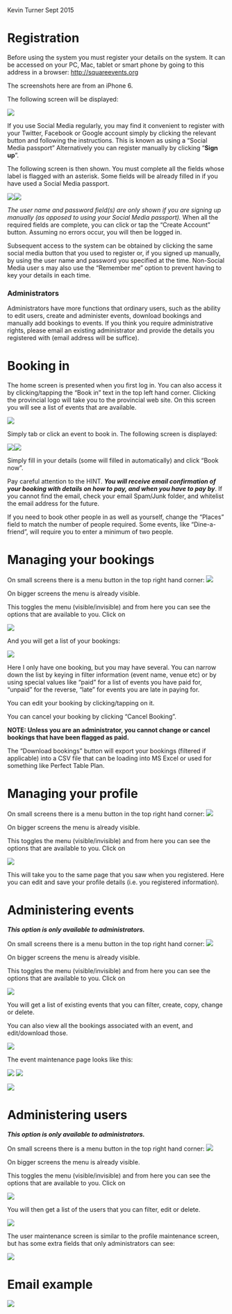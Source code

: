 Kevin Turner Sept 2015

Registration
============

Before using the system you must register your details on the system. It
can be accessed on your PC, Mac, tablet or smart phone by going to this
address in a browser: <http://squareevents.org>

The screenshots here are from an iPhone 6.

The following screen will be displayed:

![](readme_media/media/image1.png)

If you use Social Media regularly, you may find it convenient to
register with your Twitter, Facebook or Google account simply by
clicking the relevant button and following the instructions. This is
known as using a “Social Media passport” Alternatively you can register
manually by clicking “**Sign up**”.

The following screen is then shown. You must complete all the fields
whose label is flagged with an asterisk. Some fields will be already
filled in if you have used a Social Media passport.

![](readme_media/media/image2.png)![](readme_media/media/image3.png)

*The user name and password field(s) are only shown if you are signing
up manually (as opposed to using your Social Media passport).* When all
the required fields are complete, you can click or tap the “Create
Account” button. Assuming no errors occur, you will then be logged in.

Subsequent access to the system can be obtained by clicking the same
social media button that you used to register or, if you signed up
manually, by using the user name and password you specified at the time.
Non-Social Media user s may also use the “Remember me” option to prevent
having to key your details in each time.

### Administrators

Administrators have more functions that ordinary users, such as the
ability to edit users, create and administer events, download bookings
and manually add bookings to events. If you think you require
administrative rights, please email an existing administrator and
provide the details you registered with (email address will be suffice).

Booking in
==========

The home screen is presented when you first log in. You can also access
it by clicking/tapping the “Book in” text in the top left hand corner.
Clicking the provincial logo will take you to the provincial web site.
On this screen you will see a list of events that are available.

![](readme_media/media/image4.png)

Simply tab or click an event to book in. The following screen is
displayed:

![](readme_media/media/image5.png)![](readme_media/media/image6.png)

Simply fill in your details (some will filled in automatically) and
click “Book now”.

Pay careful attention to the HINT. ***You will receive email
confirmation of your booking with details on how to pay, and when you
have to pay by***. If you cannot find the email, check your email
Spam/Junk folder, and whitelist the email address for the future.

If you need to book other people in as well as yourself, change the
“Places” field to match the number of people required. Some events, like
“Dine-a-friend”, will require you to enter a minimum of two people.

Managing your bookings
======================

On small screens there is a menu button in the top right hand corner:
![](readme_media/media/image7.png)

On bigger screens the menu is already visible.

This toggles the menu (visible/invisible) and from here you can see the
options that are available to you. Click on

![](readme_media/media/image8.png)

And you will get a list of your bookings:

![](readme_media/media/image9.png)

Here I only have one booking, but you may have several. You can narrow
down the list by keying in filter information (event name, venue etc) or
by using special values like “paid” for a list of events you have paid
for, “unpaid” for the reverse, “late” for events you are late in paying
for.

You can edit your booking by clicking/tapping on it.

You can cancel your booking by clicking “Cancel Booking”.

**NOTE: Unless you are an administrator, you cannot change or cancel
bookings that have been flagged as paid.**

The “Download bookings” button will export your bookings (filtered if
applicable) into a CSV file that can be loading into MS Excel or used
for something like Perfect Table Plan.

Managing your profile
=====================

On small screens there is a menu button in the top right hand corner:
![](readme_media/media/image7.png)

On bigger screens the menu is already visible.

This toggles the menu (visible/invisible) and from here you can see the
options that are available to you. Click on

![](readme_media/media/image10.png)

This will take you to the same page that you saw when you registered.
Here you can edit and save your profile details (i.e. you registered
information).

Administering events
====================

***This option is only available to administrators.***

On small screens there is a menu button in the top right hand corner:
![](readme_media/media/image7.png)

On bigger screens the menu is already visible.

This toggles the menu (visible/invisible) and from here you can see the
options that are available to you. Click on

![](readme_media/media/image11.png)

You will get a list of existing events that you can filter, create,
copy, change or delete.

You can also view all the bookings associated with an event, and
edit/download those.

![](readme_media/media/image12.png)

The event maintenance page looks like this:

![](readme_media/media/image13.png) ![](readme_media/media/image14.png)

![](readme_media/media/image15.png)

Administering users
===================

***This option is only available to administrators.***

On small screens there is a menu button in the top right hand corner:
![](readme_media/media/image7.png)

On bigger screens the menu is already visible.

This toggles the menu (visible/invisible) and from here you can see the
options that are available to you. Click on

![](readme_media/media/image16.png)

You will then get a list of the users that you can filter, edit or
delete.

![](readme_media/media/image17.png)

The user maintenance screen is similar to the profile maintenance
screen, but has some extra fields that only administrators can see:

![](readme_media/media/image18.png)

Email example
=============

![](readme_media/media/image19.png)
